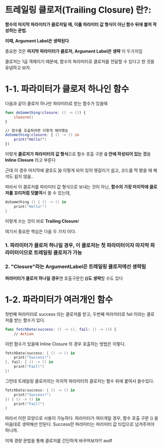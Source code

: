 # ****트레일링 클로저(Trailing Closure) 란?****:

**함수의 마지막 파라미터가 클로저일 때, 이를 파라미터 값 형식이 아닌 함수 뒤에 붙여 작성하는 문법.** 

**이때, Argument Label은 생략된다**

중요한 것은 **마지막 파라미터가 클로저, Argument Label은 생략** 이 두가지임

클로저는 1급 객체이기 때문에, 함수의 파라미터로 클로저를 전달할 수 있다고 한 것을 유념하고 보자.

# 1-1. 파라미터가 클로저 하나인 함수

다음과 같이 클로저 하나만 파라미터로 받는 함수가 있을때 

```swift
func doSomething(closure: () -> ()) {
    closure()
}

// 함수를 호출하려면 이렇게 해야했슴
doSomething(closure: { () -> () in
    print("Hello!")
})

```

이렇게 **클로저가 파라미터의 값 형식**으로 함수 호출 구문 **() 안에 작성되어 있는 것**을 **Inline Closure** 라고 부른다

근데 이 경우 마지막에 괄호도 **})** 이렇게 되어 있어 헷갈리기 쉽고, 코드를 딱 봤을 때 해석도 쉽지 않음..

따라서 이 클로저를 파라미터 값 형식으로 보내는 것이 아닌, **함수의 가장 마지막에 클로저를 꼬리처럼 덧붙여**서 쓸 수 있는데, 

```swift
doSomething () { () -> () in
    print("Hello!")
}
```

이렇게 쓰는 것이 바로 **Trailing Closure**! 

여기서 중요한 핵심은 다음 두 가지 이다.

### **1. 파라미터가 클로저 하나일 경우, 이 클로저는 첫 파라미터이자 마지막 파라미터이므로 트레일링 클로저가 가능**

### **2. "Closure"라는 ArgumentLabel은 트레일링 클로저에선 생략됨**

**파라미터가 클로저 하나일 경우**엔 호출구문인 **()도 생략**할 수도 있다



# 1-2. 파라미터가 여러개인 함수
첫번째 파라미터로 success 라는 클로저를 받고, 두번째 파라미터로 fail 이라는 클로저를 받는 함수가 있다.

```swift
func fetchData(success: () -> (), fail: () -> ()) {
    // Action
```

이런 함수가 있을때 Inline Closure 의 경우 호출하는 방법은 이렇다.

```swift
fetchData(success: { () -> () in
    print("Success!")
}, fail: { () -> () in
    print("Fail!")
})
```

그런데 트레일링 클로저의는 마지막 파라미터의 클로저는 함수 뒤에 붙여서 쓸수있다.

```swift
fetchData(success: { () -> () in
    print("Success!")
}) { () -> () in
    print("Fail!")
}
```

따라서 이런 모양으로 사용이 가능하다.  파라미터가 여러개일 경우, 함수 호출 구문 () 을 마음대로 생략해선 안된다.  Success란 파라미터는 파라미터 값 타입으로 넘겨주어야 하니까.

이제 경량 문법을 통해 클로저를 간단하게 바꾸어보자!!!
asdf
